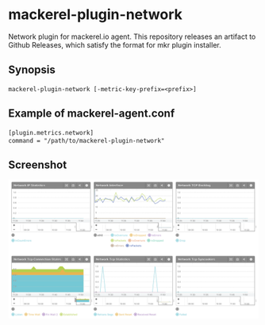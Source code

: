 # mackerel-plugin-network

Network plugin for mackerel.io agent. This repository releases an artifact to Github Releases, which satisfy the format for mkr plugin installer.

## Synopsis

```shell
mackerel-plugin-network [-metric-key-prefix=<prefix>]
```

## Example of mackerel-agent.conf

```
[plugin.metrics.network]
command = "/path/to/mackerel-plugin-network"
```

## Screenshot
![Screenshot](./docs/images/mackerel-plugin-network.png)